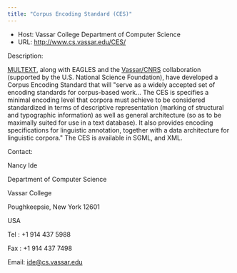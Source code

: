 ```yaml
---
title: "Corpus Encoding Standard (CES)"
---
```









* Host: Vassar College Department of Computer Science
* URL: <http://www.cs.vassar.edu/CES/>



Description:



[MULTEXT](http://www.lpl.univ-aix.fr/projects/multext/), along with EAGLES and the [Vassar/CNRS](http://www.cs.vassar.edu/~ide/research/) collaboration (supported by the U.S. National Science Foundation), have developed
 a Corpus Encoding Standard that will "serve as a widely accepted set of encoding standards
 for corpus-based work... The CES is specifies a minimal encoding level that corpora
 must achieve to be considered standardized in terms of descriptive representation
 (marking of structural and typographic information) as well as general architecture
 (so as to be maximally suited for use in a text database). It also provides encoding
 specifications for linguistic annotation, together with a data architecture for linguistic
 corpora." The CES is available in SGML, and XML.



Contact:



Nancy Ide 


Department of Computer Science


Vassar College


Poughkeepsie, New York 12601


USA


Tel : +1 914 437 5988 


Fax : +1 914 437 7498


Email: [ide@cs.vassar.edu](mailto:ide@cs.vassar.edu/)





